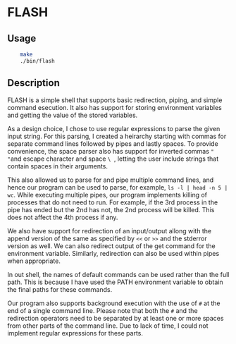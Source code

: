# FLASH

## Usage
```Bash
    make
    ./bin/flash
```

## Description

FLASH is a simple shell that supports basic redirection, piping, and simple command esecution. It also has support for storing environment variables and getting the value of the stored variables.

As a design choice, I chose to use regular expressions to parse the given input string. For this parsing, I created a heirarchy starting with commas for separate command lines followed by pipes and lastly spaces. To provide convenience, the space parser also has support for inverted commas `" "`and escape character and space `\ `, letting the user include strings that contain spaces in their arguments. 

This also allowed us to parse for and pipe multiple command lines, and hence our program can be used to parse, for example, `ls -l | head -n 5 | wc`. While executing multiple pipes, our program implements killing of processes that do not need to run. For example, if the 3rd process in the pipe has ended but the 2nd has not, the 2nd process will be killed. This does not affect the 4th process if any.

We also have support for redirection of an input/output allong with the append version of the same as specified by `<<` or `>>` and the stderror version as well. We can also redirect output of the get command for the environment variable. Similarly, redirection can also be used within pipes when appropriate. 

In out shell, the names of default commands can be used rather than the full path. This is because I have used the PATH environment variable to obtain the final paths for these commands.

Our program also supports background execution with the use of `#` at the end of a single command line. Please note that both the `#` and the redirection operators need to be separated by at least one or more spaces from other parts of the command line. Due to lack of time, I could not implement regular expressions for these parts.
